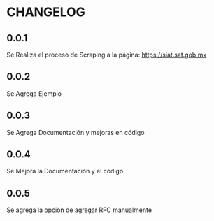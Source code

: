 # CHANGELOG

## 0.0.1

Se Realiza el proceso de Scraping a la página: <https://siat.sat.gob.mx>

## 0.0.2

Se Agrega Ejemplo

## 0.0.3

Se Agrega Documentación y mejoras en código

## 0.0.4

Se Mejora la Documentación y el código

## 0.0.5

Se agrega la opción de agregar RFC manualmente
